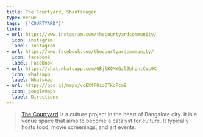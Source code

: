 ```yaml
---
title: The Courtyard, Shantinagar
type: venue
tags: '["COURTYARD"]'
links:
- url: https://www.instagram.com/thecourtyardcommunity/
  icon: instagram
  label: Instagram
- url: https://www.facebook.com/thecourtyardcommunity/
  icon: facebook
  label: Facebook
- url: https://chat.whatsapp.com/GBjlKQMYGzl2bhUhtCVs9X
  icon: whatsapp
  label: WhatsApp
- url: https://goo.gl/maps/voEXfP8ioDTKcPca8
  icon: googlemaps
  label: Directions
--- 
```


> [The Courtyard](https://thecourtyard.in/) is a culture project in the heart
  of Bangalore city. It is a venue space that aims to become a catalyst for culture.
  It typically hosts food, movie screenings, and art events.